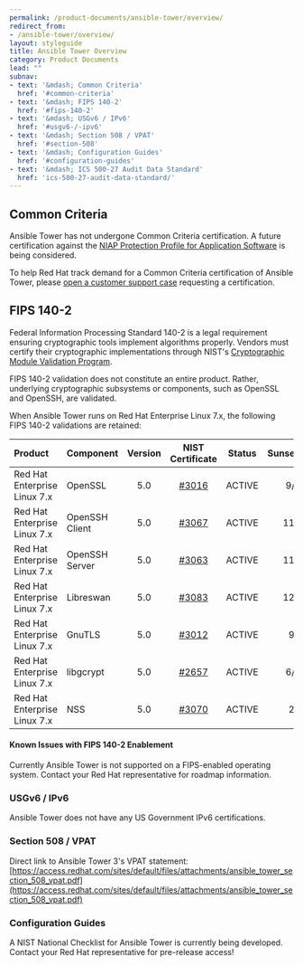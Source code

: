 ```yaml
---
permalink: /product-documents/ansible-tower/overview/
redirect_from:
- /ansible-tower/overview/
layout: styleguide
title: Ansible Tower Overview
category: Product Documents
lead: ""
subnav:
- text: '&mdash; Common Criteria'
  href: '#common-criteria'
- text: '&mdash; FIPS 140-2'
  href: '#fips-140-2'
- text: '&mdash; USGv6 / IPv6'
  href: '#usgv6-/-ipv6'
- text: '&mdash; Section 508 / VPAT'
  href: '#section-508'
- text: '&mdash; Configuration Guides'
  href: '#configuration-guides'
- text: '&mdash; ICS 500-27 Audit Data Standard'
  href: 'ics-500-27-audit-data-standard/'
---
```


## Common Criteria
Ansible Tower has not undergone Common Criteria certification. A future certification
against the [NIAP Protection Profile for Application Software](https://www.niap-ccevs.org/Profile/Info.cfm?PPID=394&id=394) is being considered.

To help Red Hat track demand for a Common Criteria certification of Ansible Tower, please <a href="https://access.redhat.com/support/cases/#/case/new">open a customer support case</a> requesting a certification.

## FIPS 140-2
Federal Information Processing Standard 140-2 is a legal requirement ensuring cryptographic tools implement algorithms properly. Vendors must certify their cryptographic implementations through NIST's [Cryptographic Module Validation Program](https://csrc.nist.gov/Projects/Cryptographic-Module-Validation-Program).

FIPS 140-2 validation does not constitute an entire product. Rather, underlying cryptographic
subsystems or components, such as OpenSSL and OpenSSH, are validated. 

When Ansible Tower runs on Red Hat Enterprise Linux 7.x, the following FIPS 140-2 validations
are retained:

| Product | Component | Version | NIST Certificate | Status | Sunset/Expiration? |
|:--------|:----------|:-------:|:----------------:|:------:|:------------------:|
| Red Hat Enterprise Linux 7.x | OpenSSL | 5.0 | [#3016](https://csrc.nist.gov/Projects/Cryptographic-Module-Validation-Program/Certificate/3016) | <span class="usa-label-big">ACTIVE</span> | 9/14/2022 |
| Red Hat Enterprise Linux 7.x | OpenSSH Client | 5.0 | [#3067](https://csrc.nist.gov/Projects/Cryptographic-Module-Validation-Program/Certificate/3067) | <span class="usa-label-big">ACTIVE</span> | 11/26/2022 |
| Red Hat Enterprise Linux 7.x | OpenSSH Server | 5.0 | [#3063](https://csrc.nist.gov/Projects/Cryptographic-Module-Validation-Program/Certificate/3063) | <span class="usa-label-big">ACTIVE</span> | 11/13/2022 |
| Red Hat Enterprise Linux 7.x | Libreswan | 5.0 | [#3083](https://csrc.nist.gov/Projects/Cryptographic-Module-Validation-Program/Certificate/3083) | <span class="usa-label-big">ACTIVE</span> | 12/18/2022 |
| Red Hat Enterprise Linux 7.x | GnuTLS | 5.0 | [#3012](https://csrc.nist.gov/Projects/Cryptographic-Module-Validation-Program/Certificate/3012) | <span class="usa-label-big">ACTIVE</span> | 9/7/2022 |
| Red Hat Enterprise Linux 7.x | libgcrypt | 5.0 | [#2657](https://csrc.nist.gov/Projects/Cryptographic-Module-Validation-Program/Certificate/2657) | <span class="usa-label-big">ACTIVE</span> | 6/12/2021 |
| Red Hat Enterprise Linux 7.x | NSS | 5.0 | [#3070](https://csrc.nist.gov/Projects/Cryptographic-Module-Validation-Program/Certificate/3070) | <span class="usa-label-big">ACTIVE</span> | 2/7/2023 |

#### Known Issues with FIPS 140-2 Enablement
Currently Ansible Tower is not supported on a FIPS-enabled operating system. Contact
your Red Hat representative for roadmap information.

### USGv6 / IPv6
Ansible Tower does not have any US Government IPv6 certifications.

### Section 508 / VPAT
Direct link to Ansible Tower 3's VPAT statement:
[https://access.redhat.com/sites/default/files/attachments/ansible_tower_section_508_vpat.pdf](https://access.redhat.com/sites/default/files/attachments/ansible_tower_section_508_vpat.pdf)

### Configuration Guides
A NIST National Checklist for Ansible Tower is currently being developed. Contact your Red Hat
representative for pre-release access!
